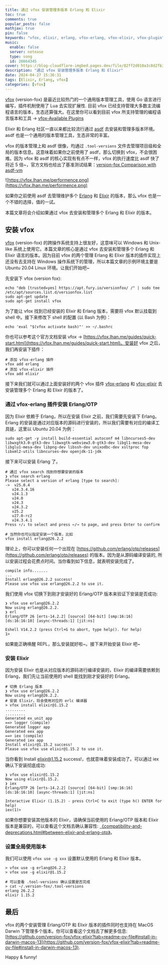 ```yaml
---
title: 通过 vfox 安装管理多版本 Erlang 和 Elixir
toc: true
comments: true
popular_posts: false
mathjax: true
pin: false
keywords: "vfox, elixir, erlang, vfox-erlang, vfox-elixir, vfox-plugin"
music:
  enable: false
  server: netease
  type: song
  id: 26664345
cover: https://blog-cloudflare-imgbed.pages.dev/file/82ff2d010a3c8d2fb3973.png
description: "通过 vfox 安装管理多版本 Erlang 和 Elixir"
date: 2024-04-27 15:36:31
tags: [Elixir, Erlang, vfox]
categories: [vfox]
---
```


[vfox](https://vfox.lhan.me/) (version-fox) 是最近比较热门的一个通用版本管理工具，使用 Go 语言进行编写，插件机制使用了 Lua 去实现扩展性. 目前 vfox 已经支持管理大多数主流编程语言的版本，生态还算强大。在这里你可以看到目前 vfox 所支持管理的编程语言版本和工具 -> [vfox-Available Plugins](https://vfox.lhan.me/plugins/available.html)

Elixir 和 Erlang 社区一直以来都比较流行通过 [asdf](https://asdf-vm.com/) 去安装和管理多版本环境。asdf 也是一个通用的版本管理工具，生态非常的丰富。

vfox 的版本管理上和 asdf 很像，均通过 `.tool-versions` 文件去管理项目级和全局的版本信息。这意味着如果你之前使用了 asdf，那么切换到 vfox，不会很困难。因为 vfox 和 asdf 的核心实现有有点不一样，vfox 的执行速度比 asdf 快了将近 5 倍~，官方文档也给出了基准测试结果：[version-fox Comparison with asdf-vm](https://vfox.lhan.me/misc/vs-asdf.html)

![https://vfox.lhan.me/performence.png](https://vfox.lhan.me/performence.png)

如果你之前使用 asdf 去管理维护多个 [Erlang](https://www.erlang.org/) 和 [Elixir](https://elixir-lang.org/) 的版本，那么 vfox 也是一个不错的选择，值的一试。

本篇文章将会介绍如果通过 vfox 去安装和管理多个 Erlang 和 Elixir 的版本。

## 安装 vfox

[vfox](https://vfox.lhan.me/) (version-fox) 的跨操作系统支持上很友好，这意味可以 Windows 和 Unix-like 系统上使用它。本篇文章的核心是通过 vfox 去安装和管理多个 Erlang 和 Elixir 语言的版本。因为目前 vfox 的两个管理 Erlang 和 Elixir 版本的插件实现上还没有去支持在 Windows 操作系统下的管理，所以本篇文章的示例环境主要是 Ubuntu 20.04 Linux 环境。让我们开始吧~

先安装下 vfox (version fox):

```shell
echo "deb [trusted=yes] https://apt.fury.io/versionfox/ /" | sudo tee /etc/apt/sources.list.d/versionfox.list
sudo apt-get update
sudo apt-get install vfox
```

为了能让 vfox 找到已经安装的 Elixir 和 Erlang 版本，需要将 vfox 默认挂载到 shell 中。接下来修改下 shell 的配置 (以 Bash 为例)：

```shell
echo 'eval "$(vfox activate bash)"' >> ~/.bashrc
```

你也可以参考这个官方文档安装 vfox -> [https://vfox.lhan.me/guides/quick-start.html](https://vfox.lhan.me/guides/quick-start.html)。安装好 vfox 之后，我们再安装下插件：

```shell
# 添加 vfox-erlang 插件
vfox add erlang
# 添加 vfox-elixir 插件
vfox add elixir
```

接下来我们就可以通过上面安装好的两个 vfox 插件 [vfox-erlang](https://github.com/version-fox/vfox-erlang) 和 [vfox-elixir](https://github.com/version-fox/vfox-elixir) 去安装管理多个 Erlang 和 Elixir 的版本了。

### 通过 vfox-erlang 插件安装 Erlang/OTP

因为 Elixir 依赖于 Erlang，所以在安装 Elixir 之前，我们需要先安装下 Erlang。Erlang 的安装是通过对应版本的源码进行安装的，所以我们需要有对应的编译工具链，这里以 Ubuntu 20.04 为例：

```shell
sudo apt-get -y install build-essential autoconf m4 libncurses5-dev libwxgtk3.0-gtk3-dev libwxgtk-webview3.0-gtk3-dev libgl1-mesa-dev libglu1-mesa-dev libpng-dev libssh-dev unixodbc-dev xsltproc fop libxml2-utils libncurses-dev openjdk-11-jdk
```

接下来可以安装 Erlang 了。

```shell
# 通过 vfox search 找到你想要安装的版本
❯ vfox search erlang
Please select a version of erlang [type to search]: 
->  v25.0.4
   v24.3.4.16
   v24.1.3
   v24.0
   v24.3
   v24.3.2
   v25.2
   v27.0-rc2
   v24.3.4.1
Press ↑/↓ to select and press ←/→ to page, and press Enter to confirm

# 当然你也可以指定安装一个版本，比如
vfox install erlang@26.2.2
```

理论上，你可以安装任何一个出现在 [https://github.com/erlang/otp/releases](https://github.com/erlang/otp/releases) 的版本。因为是从源码编译安装的, 所以安装过程会花费点时间。当你看到如下信息，就表明安装完成了。

```shell
compile info.......
...
Install erlang@26.2.2 success! 
Please use vfox use erlang@26.2.2 to use it.
```

我们使用 vfox 切换下到刚才安装好的 Erlang/OTP 版本来验证下安装是否成功:

```shell
❯ vfox use erlang@26.2.2
Now using erlang@26.2.2.
❯ erl
Erlang/OTP 26 [erts-14.2.2] [source] [64-bit] [smp:16:16] [ds:16:16:10] [async-threads:1] [jit:ns]

Eshell V14.2.2 (press Ctrl+G to abort, type help(). for help)
1> 
```

如果能正确唤醒 REPL，那么安装就好啦~。接下来开始安装 Elixir 吧~

### 安装 Elixir

因为安装 Elixir 也是从对应版本的源码进行编译安装的，Elixir 的编译需要依赖到 Erlang，我们先让当前使用的 shell 能找到刚才安装好的 Erlang。

```shell
# 切换 Erlang 版本
❯ vfox use erlang@26.2.2
Now using erlang@26.2.2.
# 安装 Elixir，将会使用对应的 erlc 编译器
> vfox install elixir@1.15.2
.........
.........
Generated ex_unit app
==> logger (compile)
Generated logger app
Generated eex app
==> iex (compile)
Generated iex app
Install elixir@1.15.2 success! 
Please use vfox use elixir@1.15.2 to use it.
```

当你看到 Install elixir@1.15.2 success!，也就意味着安装成功了。可以通过 iex 确认下安装彻底成功:

```shell
❯ vfox use elixir@1.15.2
Now using elixir@1.15.2.
❯ iex
Erlang/OTP 26 [erts-14.2.2] [source] [64-bit] [smp:16:16] [ds:16:16:10] [async-threads:1] [jit:ns]

Interactive Elixir (1.15.2) - press Ctrl+C to exit (type h() ENTER for help)
iex(1)> 
```


如果你想要安装其他版本的 Elixir，请确保当前使用的 Erlang/OTP 版本和 Elixir 版本是兼容的，可以查看这个文档去确认兼容性: [《compatibility-and-deprecations.html#between-elixir-and-erlang-otp》](https://hexdocs.pm/elixir/1.16.2/compatibility-and-deprecations.html#between-elixir-and-erlang-otp)。

### 设置全局使用版本

我们可以使用 `vfox use -g xxx` 设置默认使用的 Erlang 和 Elixir 版本。

```shell
> vfox use -g erlang@26.2.2
> vfox use -g elixir@1.15.2

# 可以查看 .tool-versions 确认设置是否完成
> cat ~/.version-fox/.tool-versions 
erlang 26.2.2
elixir 1.15.2
```

## 最后

vfox 的两个安装管理 Erlang/OTP 和 Elixir 版本的插件同时也支持在 MacOS Darwin 下管理多个版本。你可以查看这个文档去了解更多信息: [https://github.com/version-fox/vfox-elixir?tab=readme-ov-file#install-in-darwin-macos-13](https://github.com/version-fox/vfox-elixir?tab=readme-ov-file#install-in-darwin-macos-13).

Happy & funny!